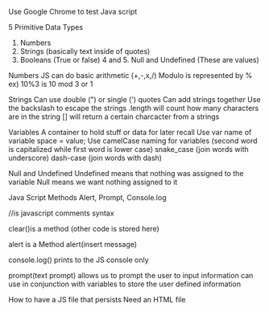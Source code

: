 Use Google Chrome to test Java script

5 Primitive Data Types
1. Numbers
2. Strings (basically text inside of quotes)
3. Booleans (True or false)
4 and 5. Null and Undefined (These are values)

Numbers
JS can do basic arithmetic (+,-,x,/)
Modulo is represented by %
ex) 10%3 is 10 mod 3 or 1

Strings
Can use double (") or single (') quotes
Can add strings together
Use the backslash to escape the strings
.length will count how many characters are in the string
[] will return a certain charcacter from a strings

Variables
A container to hold stuff or data for later recall
Use var name of variable space = value;
Use camelCase naming for variables (second word is capitalized while first word is lower case)
snake_case (join words with underscore)
dash-case (join words with dash)

Null and Undefined
Undefined means that nothing was assigned to the variable
Null means we want nothing assigned to it

Java Script Methods
Alert, Prompt, Console.log

//is javascript comments syntax

clear()is a method (other code is stored here)

alert is a Method
  alert(insert message)

console.log() prints to the JS console only

prompt(text prompt) allows us to prompt the user to input information
can use in conjunction with variables to store the user defined information

How to have a JS file that persists
  Need an HTML file
